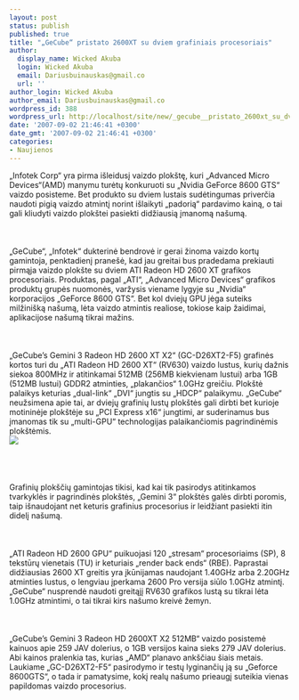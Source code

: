 ```yaml
---
layout: post
status: publish
published: true
title: "„GeCube“ pristato 2600XT su dviem grafiniais procesoriais"
author:
  display_name: Wicked Akuba
  login: Wicked Akuba
  email: Dariusbuinauskas@gmail.co
  url: ''
author_login: Wicked Akuba
author_email: Dariusbuinauskas@gmail.co
wordpress_id: 388
wordpress_url: http://localhost/site/new/_gecube__pristato_2600xt_su_dviem_grafiniais_procesoriais/
date: '2007-09-02 21:46:41 +0300'
date_gmt: '2007-09-02 21:46:41 +0300'
categories:
- Naujienos
---
```

<p>„Infotek Corp“ yra pirma išleidusį vaizdo plokštę, kuri „Advanced Micro Devices“(AMD) manymu turėtų konkuruoti su „Nvidia GeForce 8600 GTS“ vaizdo posisteme. Bet produkto su dviem lustais sudėtingumas priverčia naudoti pigią vaizdo atmintį norint išlaikyti „padorią“ pardavimo kainą, o tai gali kliudyti vaizdo plokštei pasiekti didžiausią įmanomą našumą.<br />
<br><br />
<br>„GeCube“, „Infotek“ dukterinė bendrovė ir gerai žinoma vaizdo kortų gamintoja, penktadienį  pranešė, kad jau greitai bus pradedama prekiauti pirmąja vaizdo plokšte su dviem ATI Radeon HD 2600 XT grafikos procesoriais. Produktas, pagal „ATI“, „Advanced Micro Devices“ grafikos produktų grupės nuomonės, varžysis viename lygyje su „Nvidia“ korporacijos „GeForce 8600 GTS“. Bet kol dviejų GPU jėga suteiks milžinišką našumą, lėta vaizdo atmintis realiose, tokiose kaip žaidimai, aplikacijose našumą tikrai mažins.<br />
<br><br />
<br>„GeCube’s Gemini 3 Radeon HD 2600 XT X2“ (GC-D26XT2-F5) grafinės kortos turi du „ATI Radeon HD 2600 XT“ (RV630) vaizdo lustus, kurių dažnis siekoa 800MHz ir atitinkamai 512MB (256MB kiekvienam lustui) arba  1GB (512MB lustui) GDDR2 atminties, „plakančios“ 1.0GHz greičiu. Plokštė palaikys keturias „dual-link“ „DVI“ jungtis su  „HDCP“ palaikymu. „GeCube“ neužsimena apie tai, ar dviejų grafinių lustų plokštės gali dirbti bet kurioje motininėje plokštėje su „PCI Express x16“ jungtimi, ar suderinamus bus įmanomas tik su „multi-GPU“ technologijas palaikančiomis pagrindinėmis plokštėmis.<br><img src="http://www.ipix.lt/out.php/i235688_GCD26XT2F5774B.jpg"><br><br />
<br><br />
<br>Grafinių plokščių gamintojas tikisi, kad kai tik pasirodys  atitinkamos tvarkyklės ir pagrindinės plokštės, „Gemini 3“ plokštės galės dirbti poromis, taip išnaudojant net keturis grafinius procesorius ir leidžiant pasiekti itin didelį našumą.<br />
<br><br />
<br>„ATI Radeon HD 2600 GPU“ puikuojasi 120 „stresam“ procesoriaims (SP), 8 tekstūrų vienetais (TU) ir keturiais „render back ends“ (RBE). Paprastai didžiausias 2600 XT greitis yra įkūnijamas naudojant 1.40GHz arba 2.20GHz atminties lustus, o lengviau įperkama 2600 Pro versija siūlo 1.0GHz atmintį. „GeCube“ nusprendė naudoti greitąjį  RV630 grafikos lustą su tikrai lėta 1.0GHz atmintimi, o tai tikrai kirs našumo kreivė žemyn.<br />
<br><br />
<br>„GeCube’s Gemini 3 Radeon HD 2600XT X2 512MB“ vaizdo posistemė kainuos apie 259 JAV dolerius, o 1GB versijos kaina sieks 279 JAV dolerius. Abi kainos pralenkia tas, kurias „AMD“ planavo ankščiau šiais metais. Laukiame „GC-D26XT2-F5“ pasirodymo ir testų lyginančių ją su „Geforce 8600GTS“, o tada ir pamatysime, kokį realų našumo prieaugį suteikia vienas papildomas vaizdo procesorius.<br />
<br><br />
<br></p>
